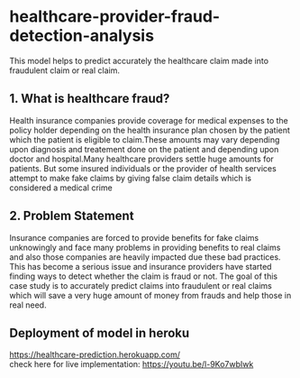 # healthcare-provider-fraud-detection-analysis
This model helps to predict accurately the healthcare claim made into fraudulent claim or real claim.

## 1. What is healthcare fraud?
Health insurance companies provide coverage for medical expenses to the policy holder depending on the health insurance plan chosen by the patient which the patient is eligible to claim.These amounts may vary depending upon diagnosis and treatement done on the patient and depending upon doctor and hospital.Many healthcare providers settle huge amounts for patients. But some insured individuals or the provider of health services attempt to make fake claims by giving false claim details which is considered a medical crime

## 2. Problem Statement
Insurance companies are forced to provide benefits for fake claims unknowingly and face many problems in providing benefits to real claims and also those companies are heavily impacted due these bad practices. This has become a serious issue and insurance providers have started finding ways to detect whether the claim is fraud or not. The goal of this case study is to accurately predict claims into fraudulent or real claims which will save a very huge amount of money from frauds and help those in real need.

## Deployment of model in heroku 
https://healthcare-prediction.herokuapp.com/ <br>
check here for live implementation: https://youtu.be/l-9Ko7wbIwk
